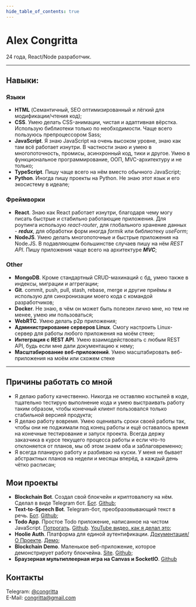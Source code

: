 ```yaml
---
hide_table_of_contents: true
---
```


# Alex Congritta

24 года, React/Node разработчик.

---

## Навыки:

### Языки

- **HTML** (Семантичный, SEO оптимизированный и лёгкий для модификации/чтения код);
- **CSS**. Умею делать CSS-анимации, чистая и адаптивная вёрстка. Использую библиотеки только по необходимости. Чаще
  всего пользуюсь препроцессором Sass;
- **JavaScript**. Я знаю JavaScript на очень высоком уровне, знаю как там всё работает изнутри. В частности знаю и
  умею в многопоточность, промисы, асинхронный код, тики и другое. Умею в функциональное программирование, ООП,
  MVC-архитектуру и не только;
- **TypeScript**. Пишу чаще всего на нём вместо обычного JavaScript;
- **Python**. Иногда пишу проекты на Python. Не знаю этот язык и его экосистему в идеале;

### Фреймворки

- **React**. Знаю как React работает изнутри, благодаря чему могу писать быстрые и стабильно работающие приложения. Для роутинга использую _react-router_, для глобального хранение данных - **_redux_**, для обработки форм иногда _formik_ или библиотеку _useForm_;
- **NodeJS**. Умею делать многопоточные и быстрые приложения на Node.JS. В подавляющем большинстве случаев пишу на
  нём _REST API_. Пишу приложения чаще всего на архитектуре **_MVC_**;

### Other

- **MongoDB**. Кроме стандартный CRUD-махинаций с бд, умею также в индексы, миграции и аггрегации;
- **Git**. commit, push, pull, stash, rebase, merge и другие приёмы я использую для синхронизации моего кода с командой разработчиков;
- **Docker**. Не знаю, в чём он может быть полезен лично мне, но тем не менее, умею им пользоваться;
- **WebRTC**. Умею делать p2p приложения;
- **Администрирование серверов Linux**. Смогу настроить Linux-сервер для работы любого приложения на моём стеке;
- **Интеграция с REST API**. Умею взаимодействовать с любым REST API, будь если мне дали документацию к нему;
- **Масштабирование веб-приложений**. Умею масштабировать веб-приложения на моём или схожем стеке

---

## Причины работать со мной

- Я делаю работу качественно. Никогда не оставляю костылей в коде, тщательно тестирую выполнение кода и умею выстраивать работу таким образом, чтобы конечный клиент пользовался только стабильной версией продукта;
- Я делаю работу вовремя. Умею оценивать сроки своей работы так, чтобы они не поджимали под конец работы и ещё оставалось время на конечные тестирование и запуск проекта. Всегда держу заказчика в курсе текущего процесса работы и если что-то отклоняется от планов, мы об этом знаем оба и заблаговременно;
- Я всегда планирую работу и разбиваю на куски. У меня не бывает абстрактных планов на недели и месяцы вперёд, а каждый день чётко расписан;

## Мои проекты

- **Blockchain Bot**. Создал свой блокчейн и криптовалюту на нём. Сделал в виде Telegram
  бот. [Бот](https://t.me/congrittaBlockchainBot). [Github](https://github.com/congritta/blockchain-bot);
- **Text-to-Speech Bot**. Telegram-бот, преобразовывающий текст в
  речь. [Бот](https://t.me/congrittaTtsBot). [Github](https://github.com/congritta/tts-bot);
- **Todo App**. Простое Todo приложение, написанное на чистом
  JavaScript. [Потрогать](https://git.congritta.com/todoshkas). [Github](https://github.com/congritta/todoshkas). [YouTube видео, как я делал это](https://youtu.be/c8iOL_Gq6sM);
- **Hoolie Auth**. Платформа для единой
  аутентификации. [Документация/О Проекте](https://auth-docs.hoolie.org). [Демо](https://demo.auth.hoolie.org);
- **Blockchain Demo**. Маленькое веб-приложение, которое демонстрирует работу
  блокчейна. [Site](https://git.congritta.com/blockchain-demo). [Github](https://github.com/congritta/blockchain-demo);
- **Браузерная мультиплеерная игра на Canvas и SocketIO**. [Github](https://github.com/congritta/game-frontend)

## Контакты

Telegram: [@congritta](https://t.me/congritta)<br />
E-Mail: congritta@gmail.com
